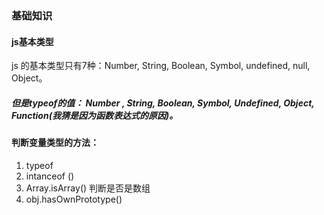 ### 基础知识

#### js基本类型

js 的基本类型只有7种：Number, String,  Boolean, Symbol, undefined, null, Object。

##### 但是typeof的值： Number , String, Boolean, Symbol, Undefined, Object, Function(我猜是因为函数表达式的原因)。

#### 判断变量类型的方法：

1. typeof 
2. intanceof ()
3. Array.isArray()  判断是否是数组
4. obj.hasOwnPrototype()  

